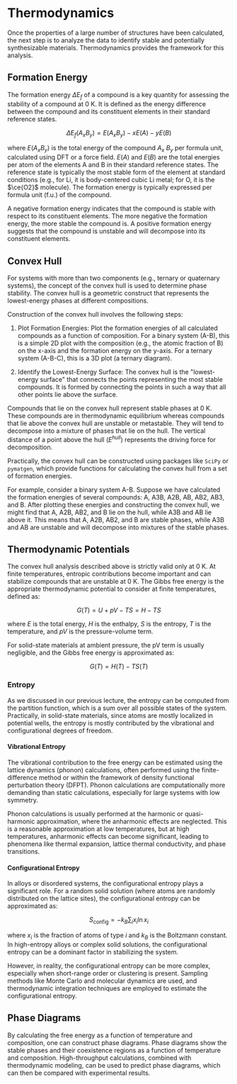 # Thermodynamics
Once the properties of a large number of structures have been calculated, the next step is to analyze the data to identify stable and potentially synthesizable materials. Thermodynamics provides the framework for this analysis.

## Formation Energy
The formation energy $\Delta E_f$ of a compound is a key quantity for assessing the stability of a compound at 0 K. It is defined as the energy difference between the compound and its constituent elements in their standard reference states.

$$
\Delta E_f(A_x B_y) = E(A_x B_y) - xE(A) - yE(B)
$$

where $E(A_x B_y)$ is the total energy of the compound $A_x$ $B_y$ per formula unit, calculated using DFT or a force field. $E(A)$ and $E(B)$ are the total energies per atom of the elements A and B in their standard reference states. The reference state is typically the most stable form of the element at standard conditions (e.g., for Li, it is body-centered cubic Li metal; for O, it is the $\ce{O2}$ molecule). The formation energy is typically expressed per formula unit (f.u.) of the compound.

A negative formation energy indicates that the compound is stable with respect to its constituent elements. The more negative the formation energy, the more stable the compound is. A positive formation energy suggests that the compound is unstable and will decompose into its constituent elements.

## Convex Hull
For systems with more than two components (e.g., ternary or quaternary systems), the concept of the convex hull is used to determine phase stability. The convex hull is a geometric construct that represents the lowest-energy phases at different compositions.

Construction of the convex hull involves the following steps:
1. Plot Formation Energies: Plot the formation energies of all calculated compounds as a function of composition. For a binary system (A-B), this is a simple 2D plot with the composition (e.g., the atomic fraction of B) on the x-axis and the formation energy on the y-axis. For a ternary system (A-B-C), this is a 3D plot (a ternary diagram).

2. Identify the Lowest-Energy Surface: The convex hull is the "lowest-energy surface" that connects the points representing the most stable compounds. It is formed by connecting the points in such a way that all other points lie above the surface.

Compounds that lie on the convex hull represent stable phases at 0 K. These compounds are in thermodynamic equilibrium whereas compounds that lie above the convex hull are unstable or metastable. They will tend to decompose into a mixture of phases that lie on the hull. The vertical distance of a point above the hull ($E^{hull}$) represents the driving force for decomposition.

Practically, the convex hull can be constructed using packages like `SciPy` or `pymatgen`, which provide functions for calculating the convex hull from a set of formation energies.

For example, consider a binary system A-B. Suppose we have calculated the formation energies of several compounds: A, A3B, A2B, AB, AB2, AB3, and B. After plotting these energies and constructing the convex hull, we might find that A, A2B, AB2, and B lie on the hull, while A3B and AB lie above it. This means that A, A2B, AB2, and B are stable phases, while A3B and AB are unstable and will decompose into mixtures of the stable phases.

## Thermodynamic Potentials
The convex hull analysis described above is strictly valid only at 0 K. At finite temperatures, entropic contributions become important and can stabilize compounds that are unstable at 0 K. The Gibbs free energy is the appropriate thermodynamic potential to consider at finite temperatures, defined as:

$$
G(T) = U + pV - TS = H - TS
$$

where $E$ is the total energy, $H$ is the enthalpy, $S$ is the entropy, $T$ is the temperature, and $pV$ is the pressure-volume term.

For solid-state materials at ambient pressure, the pV term is usually negligible, and the Gibbs free energy is approximated as:

$$
G(T) = H(T) - TS(T)
$$

### Entropy
As we discussed in our previous lecture, the entropy can be computed from the partition function, which is a sum over all possible states of the system. Practically, in solid-state materials, since atoms are mostly localized in potential wells, the entropy is mostly contributed by the vibrational and configurational degrees of freedom.

#### Vibrational Entropy
The vibrational contribution to the free energy can be estimated using the lattice dynamics (phonon) calculations, often performed using the finite-difference method or within the framework of density functional perturbation theory (DFPT). Phonon calculations are computationally more demanding than static calculations, especially for large systems with low symmetry.

Phonon calculations is usually performed at the harmonic or quasi-harmonic approximation, where the anharmonic effects are neglected. This is a reasonable approximation at low temperatures, but at high temperatures, anharmonic effects can become significant, leading to phenomena like thermal expansion, lattice thermal conductivity, and phase transitions.

#### Configurational Entropy
In alloys or disordered systems, the configurational entropy plays a significant role. For a random solid solution (where atoms are randomly distributed on the lattice sites), the configurational entropy can be approximated as:

$$
S_{\text{config}} = -k_B \sum_i x_i \ln x_i
$$

where $x_i$ is the fraction of atoms of type $i$ and $k_B$ is the Boltzmann constant. In high-entropy alloys or complex solid solutions, the configurational entropy can be a dominant factor in stabilizing the system.

However, in reality, the configurational entropy can be more complex, especially when short-range order or clustering is present. Sampling methods like  Monte Carlo and molecular dynamics are used, and thermodynamic integration techniques are employed to estimate the configurational entropy.

## Phase Diagrams
By calculating the free energy as a function of temperature and composition, one can construct phase diagrams. Phase diagrams show the stable phases and their coexistence regions as a function of temperature and composition. High-throughput calculations, combined with thermodynamic modeling, can be used to predict phase diagrams, which can then be compared with experimental results.

